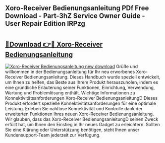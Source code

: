 ## Xoro-Receiver Bedienungsanleitung PDf Free Download - Part-3hZ Service Owner Guide - User Repair Edition lRPzg

# <h2><a href="http://df3gxw.blite.top/?on=Xoro-Receiver+Bedienungsanleitung">🔗Download 👉🔴 Xoro-Receiver Bedienungsanleitung</a></h2>

[![Xoro-Receiver Bedienungsanleitung new download](https://i.imgur.com/lujVjoI.png)](http://df3gxw.blite.top/?on=Xoro-Receiver+Bedienungsanleitung)
Grüße und willkommen in der Bedienungsanleitung für Ihr neu erworbenes Xoro-Receiver Bedienungsanleitung. Dieses Handbuch wurde speziell entwickelt, um Ihnen zu helfen, das Beste aus Ihrem Produkt herauszuholen, indem es eine gründliche Erläuterung seiner Funktionen, Einrichtung, Verwendung, Wartung und Problemlösung enthält. Wichtige Informationen zu Konnektivitätsanforderungen Xoro-Receiver BedienungsanleitungD Dieses Produkt erfordert spezielle Konnektivitätsanforderungen für eine optimale Leistung. Erleben Sie nahtlose Konnektivität und Kontrolle dank der erweiterten Funktionen Ihres neuen Xoro-Receiver Bedienungsanleitung. Wir glauben, dass das Xoro-Receiver BedienungsanleitungD seinen Zweck erfüllt hat, um Ihnen den Einstieg in Ihr neues Gadget zu erleichtern. Sollten Sie eine Klärung oder Unterstützung benötigen, steht Ihnen unser Kundensupport-Team jederzeit zur Verfügung.
